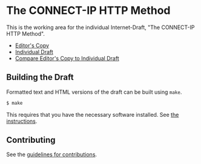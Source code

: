 # The CONNECT-IP HTTP Method

This is the working area for the individual Internet-Draft, "The CONNECT-IP HTTP Method".

* [Editor's Copy](https://DavidSchinazi.github.io/draft-cms-masque-connect-ip/#go.draft-cms-masque-connect-ip.html)
* [Individual Draft](https://datatracker.ietf.org/doc/html/draft-cms-masque-connect-ip)
* [Compare Editor's Copy to Individual Draft](https://DavidSchinazi.github.io/draft-cms-masque-connect-ip/#go.draft-cms-masque-connect-ip.diff)

## Building the Draft

Formatted text and HTML versions of the draft can be built using `make`.

```sh
$ make
```

This requires that you have the necessary software installed.  See
[the instructions](https://github.com/martinthomson/i-d-template/blob/master/doc/SETUP.md).


## Contributing

See the
[guidelines for contributions](https://github.com/DavidSchinazi/draft-cms-masque-connect-ip/blob/main/CONTRIBUTING.md).
